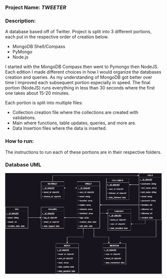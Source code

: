 ### Project Name: *TWEETER*

### Description:

A database based off of Twitter. Project is split into 3 different portions, each put in the respective order of creation below.

- MongoDB Shell/Compass
- PyMongo
- Node.js

 I started with the MongoDB Compass then went to Pymongo then NodeJS. Each edition I made different choices in how I would organize the databases creation and queries. As my understanding of MongoDB got better over time I improved each subsequent portion especially in speed. The final portion (NodeJS) runs everything in less than 30 seconds where the first one takes about 15-20 minutes.

Each portion is split into multiple files:

- Collection creation file where the collections are created with validations.
- Main where functions, table updates, queries, and more are.
- Data Insertion files where the data is inserted.

### How to run:

The instructions to run each of these portions are in their respective folders.

### Database UML

![](db_uml.png "DB UML")